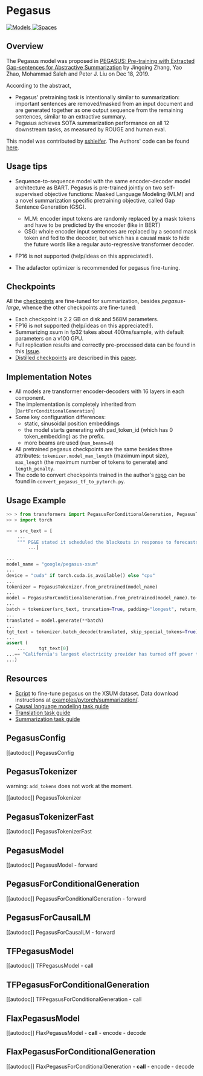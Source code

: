 <!--Copyright 2020 The HuggingFace Team. All rights reserved.

Licensed under the Apache License, Version 2.0 (the "License"); you may not use this file except in compliance with
the License. You may obtain a copy of the License at

http://www.apache.org/licenses/LICENSE-2.0

Unless required by applicable law or agreed to in writing, software distributed under the License is distributed on
an "AS IS" BASIS, WITHOUT WARRANTIES OR CONDITIONS OF ANY KIND, either express or implied. See the License for the
specific language governing permissions and limitations under the License.

⚠️ Note that this file is in Markdown but contain specific syntax for our doc-builder (similar to MDX) that may not be
rendered properly in your Markdown viewer.

-->

# Pegasus

<div class="flex flex-wrap space-x-1">
<a href="https://huggingface.co/models?filter=pegasus">
<img alt="Models" src="https://img.shields.io/badge/All_model_pages-pegasus-blueviolet">
</a>
<a href="https://huggingface.co/spaces/docs-demos/pegasus_paraphrase">
<img alt="Spaces" src="https://img.shields.io/badge/%F0%9F%A4%97%20Hugging%20Face-Spaces-blue">
</a>
</div>


## Overview

The Pegasus model was proposed in [PEGASUS: Pre-training with Extracted Gap-sentences for Abstractive Summarization](https://arxiv.org/pdf/1912.08777.pdf) by Jingqing Zhang, Yao Zhao, Mohammad Saleh and Peter J. Liu on Dec 18, 2019.

According to the abstract,

- Pegasus' pretraining task is intentionally similar to summarization: important sentences are removed/masked from an
  input document and are generated together as one output sequence from the remaining sentences, similar to an
  extractive summary.
- Pegasus achieves SOTA summarization performance on all 12 downstream tasks, as measured by ROUGE and human eval.

This model was contributed by [sshleifer](https://huggingface.co/sshleifer). The Authors' code can be found [here](https://github.com/google-research/pegasus).

## Usage tips

- Sequence-to-sequence model with the same encoder-decoder model architecture as BART. Pegasus is pre-trained jointly on two self-supervised objective functions: Masked Language Modeling (MLM) and a novel summarization specific pretraining objective, called Gap Sentence Generation (GSG).

  * MLM: encoder input tokens are randomly replaced by a mask tokens and have to be predicted by the encoder (like in BERT)
  * GSG: whole encoder input sentences are replaced by a second mask token and fed to the decoder, but which has a causal mask to hide the future words like a regular auto-regressive transformer decoder.

- FP16 is not supported (help/ideas on this appreciated!).
- The adafactor optimizer is recommended for pegasus fine-tuning.


## Checkpoints

All the [checkpoints](https://huggingface.co/models?search=pegasus) are fine-tuned for summarization, besides
*pegasus-large*, whence the other checkpoints are fine-tuned:

- Each checkpoint is 2.2 GB on disk and 568M parameters.
- FP16 is not supported (help/ideas on this appreciated!).
- Summarizing xsum in fp32 takes about 400ms/sample, with default parameters on a v100 GPU.
- Full replication results and correctly pre-processed data can be found in this [Issue](https://github.com/huggingface/transformers/issues/6844#issue-689259666).
- [Distilled checkpoints](https://huggingface.co/models?search=distill-pegasus) are described in this [paper](https://arxiv.org/abs/2010.13002).

## Implementation Notes

- All models are transformer encoder-decoders with 16 layers in each component.
- The implementation is completely inherited from [`BartForConditionalGeneration`]
- Some key configuration differences:
  - static, sinusoidal position embeddings
  - the model starts generating with pad_token_id (which has 0 token_embedding) as the prefix.
  - more beams are used (`num_beams=8`)
- All pretrained pegasus checkpoints are the same besides three attributes: `tokenizer.model_max_length` (maximum
  input size), `max_length` (the maximum number of tokens to generate) and `length_penalty`.
- The code to convert checkpoints trained in the author's [repo](https://github.com/google-research/pegasus) can be
  found in `convert_pegasus_tf_to_pytorch.py`.

## Usage Example

```python
>> > from transformers import PegasusForConditionalGeneration, PegasusTokenizer
>> > import torch

>> > src_text = [
    ...
    """ PG&E stated it scheduled the blackouts in response to forecasts for high winds amid dry conditions. The aim is to reduce the risk of wildfires. Nearly 800 thousand customers were scheduled to be affected by the shutoffs which were expected to last through at least midday tomorrow."""
        ...]

...
model_name = "google/pegasus-xsum"
...
device = "cuda" if torch.cuda.is_available() else "cpu"
...
tokenizer = PegasusTokenizer.from_pretrained(model_name)
...
model = PegasusForConditionalGeneration.from_pretrained(model_name).to(device)
...
batch = tokenizer(src_text, truncation=True, padding="longest", return_tensors="pt").to(device)
...
translated = model.generate(**batch)
...
tgt_text = tokenizer.batch_decode(translated, skip_special_tokens=True)
...
assert (
    ...     tgt_text[0]
...== "California's largest electricity provider has turned off power to hundreds of thousands of customers."
...)
```

## Resources

- [Script](https://github.com/huggingface/transformers/tree/main/examples/research_projects/seq2seq-distillation/finetune_pegasus_xsum.sh) to fine-tune pegasus
  on the XSUM dataset. Data download instructions at [examples/pytorch/summarization/](https://github.com/huggingface/transformers/tree/main/examples/pytorch/summarization/README.md).
- [Causal language modeling task guide](../tasks/language_modeling)
- [Translation task guide](../tasks/translation)
- [Summarization task guide](../tasks/summarization)

## PegasusConfig

[[autodoc]] PegasusConfig

## PegasusTokenizer

warning: `add_tokens` does not work at the moment.

[[autodoc]] PegasusTokenizer

## PegasusTokenizerFast

[[autodoc]] PegasusTokenizerFast

<frameworkcontent>
<pt>

## PegasusModel

[[autodoc]] PegasusModel
    - forward

## PegasusForConditionalGeneration

[[autodoc]] PegasusForConditionalGeneration
    - forward

## PegasusForCausalLM

[[autodoc]] PegasusForCausalLM
    - forward

</pt>
<tf>

## TFPegasusModel

[[autodoc]] TFPegasusModel
    - call

## TFPegasusForConditionalGeneration

[[autodoc]] TFPegasusForConditionalGeneration
    - call

</tf>
<jax>

## FlaxPegasusModel

[[autodoc]] FlaxPegasusModel
    - __call__
    - encode
    - decode

## FlaxPegasusForConditionalGeneration

[[autodoc]] FlaxPegasusForConditionalGeneration
    - __call__
    - encode
    - decode

</jax>
</frameworkcontent>

